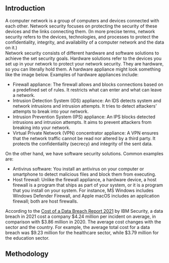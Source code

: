 ## Introduction
A computer network is a group of computers and devices connected with each other. Network security focuses on protecting the security of these devices and the links connecting them. (In more precise terms, network security refers to the devices, technologies, and processes to protect the confidentiality, integrity, and availability of a computer network and the data on it.)  
Network security consists of different hardware and software solutions to achieve the set security goals. Hardware solutions refer to the devices you set up in your network to protect your network security. They are hardware, so you can literally hold them. A hardware appliance might look something like the image below.
Examples of hardware appliances include:  
- Firewall appliance: The firewall allows and blocks connections based on a predefined set of rules. It restricts what can enter and what can leave a network.
- Intrusion Detection System (IDS) appliance: An IDS detects system and network intrusions and intrusion attempts. It tries to detect attackers’ attempts to break into your network.
- Intrusion Prevention System (IPS) appliance: An IPS blocks detected intrusions and intrusion attempts. It aims to prevent attackers from breaking into your network.
- Virtual Private Network (VPN) concentrator appliance: A VPN ensures that the network traffic cannot be read nor altered by a third party. It protects the confidentiality (secrecy) and integrity of the sent data.

On the other hand, we have software security solutions. Common examples are:
- Antivirus software: You install an antivirus on your computer or smartphone to detect malicious files and block them from executing.
- Host firewall: Unlike the firewall appliance, a hardware device, a host firewall is a program that ships as part of your system, or it is a program that you install on your system. For instance, MS Windows includes Windows Defender Firewall, and Apple macOS includes an application firewall; both are host firewalls.

According to the [Cost of a Data Breach Report 2021](https://newsroom.ibm.com/2021-07-28-IBM-Report-Cost-of-a-Data-Breach-Hits-Record-High-During-Pandemic) by IBM Security, a data breach in 2021 cost a company $4.24 million per incident on average, in comparison with $3.86 million in 2020. The average cost changes with the sector and the country. For example, the average total cost for a data breach was $9.23 million for the healthcare sector, while $3.79 million for the education sector.

## Methodology
